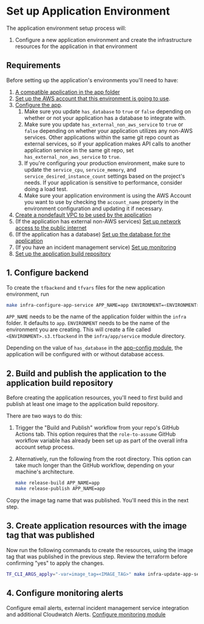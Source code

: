 # Set up Application Environment

The application environment setup process will:

1. Configure a new application environment and create the infrastructure resources for the application in that environment

## Requirements

Before setting up the application's environments you'll need to have:

1. [A compatible application in the app folder](https://github.com/navapbc/template-infra/blob/main/template-only-docs/application-requirements.md)
2. [Set up the AWS account that this environment is going to use](/docs/infra/set-up-aws-account.md).
3. [Configure the app](/infra/app/app-config/main.tf).
   1. Make sure you update `has_database` to `true` or `false` depending on whether or not your application has a database to integrate with.
   2. Make sure you update `has_external_non_aws_service` to `true` or `false` depending on whether your application utilizes any non-AWS services. Other applications within the same git repo count as external services, so if your application makes API calls to another application service in the same git repo, set `has_external_non_aws_service` to `true`.
   3. If you're configuring your production environment, make sure to update the `service_cpu`, `service_memory`, and `service_desired_instance_count` settings based on the project's needs. If your application is sensitive to performance, consider doing a load test.
   4. Make sure your application environment is using the AWS Account you want to use by checking the `account_name` property in the environment configuration and updating it if necessary.
4. [Create a nondefault VPC to be used by the application](./set-up-network.md)
5. (If the application has external non-AWS services) [Set up network access to the public internet](./public-internet-access.md)
6. (If the application has a database) [Set up the database for the application](./set-up-database.md)
7. (If you have an incident management service) [Set up monitoring](./set-up-monitoring-alerts.md)
8. [Set up the application build repository](./set-up-app-build-repository.md)

## 1. Configure backend

To create the `tfbackend` and `tfvars` files for the new application environment, run

```bash
make infra-configure-app-service APP_NAME=app ENVIRONMENT=<ENVIRONMENT>
```

`APP_NAME` needs to be the name of the application folder within the `infra` folder. It defaults to `app`.
`ENVIRONMENT` needs to be the name of the environment you are creating. This will create a file called `<ENVIRONMENT>.s3.tfbackend` in the `infra/app/service` module directory.

Depending on the value of `has_database` in the [app-config module](/infra/app/app-config/main.tf), the application will be configured with or without database access.

## 2. Build and publish the application to the application build repository

Before creating the application resources, you'll need to first build and publish at least one image to the application build repository.

There are two ways to do this:

1. Trigger the "Build and Publish" workflow from your repo's GitHub Actions tab. This option requires that the `role-to-assume` GitHub workflow variable has already been set up as part of the overall infra account setup process.
2. Alternatively, run the following from the root directory. This option can take much longer than the GitHub workflow, depending on your machine's architecture.

    ```bash
    make release-build APP_NAME=app
    make release-publish APP_NAME=app
    ```

Copy the image tag name that was published. You'll need this in the next step.

## 3. Create application resources with the image tag that was published

Now run the following commands to create the resources, using the image tag that was published in the previous step. Review the terraform before confirming "yes" to apply the changes.

```bash
TF_CLI_ARGS_apply="-var=image_tag=<IMAGE_TAG>" make infra-update-app-service APP_NAME=app ENVIRONMENT=<ENVIRONMENT>
```

## 4. Configure monitoring alerts

Configure email alerts, external incident management service integration and additional Cloudwatch Alerts.
[Configure monitoring module](./set-up-monitoring-alerts.md)
